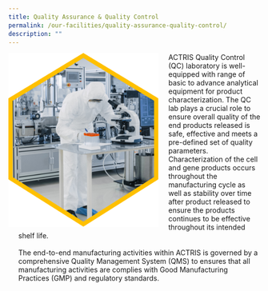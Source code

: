 ```yaml
---
title: Quality Assurance & Quality Control
permalink: /our-facilities/quality-assurance-quality-control/
description: ""
---
```

<div style="margin-right: 20px; float: left;">
    <img src="/images/Our%20Facilities/lark20210224-164900.png" style="width:300px">
</div>

<div style="margin-left: 20px;">
<p>ACTRIS Quality Control (QC) laboratory is well-equipped with range of basic to advance analytical equipment for product characterization. The QC lab plays a crucial role to ensure overall quality of the end products released is safe, effective and meets a pre-defined set of quality parameters. Characterization of the cell and gene products occurs throughout the manufacturing cycle as well as stability over time after product released to ensure the products continues to be effective throughout its intended shelf life.
<br><br>
The end-to-end manufacturing activities within ACTRIS is governed by a comprehensive Quality Management System (QMS) to ensures that all manufacturing activities are complies with Good Manufacturing Practices (GMP) and regulatory standards.</p>
</div>